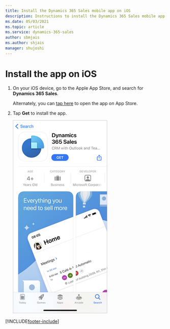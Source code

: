 ```yaml
---
title: Install the Dynamics 365 Sales mobile app on iOS
description: Instructions to install the Dynamics 365 Sales mobile app on iOS
ms.date: 05/03/2021
ms.topic: article
ms.service: dynamics-365-sales
author: sbmjais
ms.author: shjais
manager: shujoshi
---
```


# Install the app on iOS

1. On your iOS device, go to the Apple App Store, and search for **Dynamics 365 Sales**.

    Alternately, you can [tap here](https://go.microsoft.com/fwlink/?linkid=2161888) to open the app on App Store.

2. Tap **Get** to install the app.

    ![Install the app on iOS](media/ios-install-app.png "Install the app on iOS")



[!INCLUDE[footer-include](../../includes/footer-banner.md)]